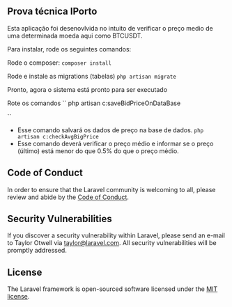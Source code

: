 ## Prova técnica IPorto

Esta aplicação foi desenovlvida no intuito de verificar o preço medio de uma determinada moeda aqui como BTCUSDT.

Para instalar, rode os seguintes comandos:

Rode o composer:
``
composer install
``

Rode e instale as migrations (tabelas)
``
php artisan migrate
``

Pronto, agora o sistema está pronto para ser executado

Rote os comandos
``
 php artisan c:saveBidPriceOnDataBase

``
- Esse comando salvará os dados de preço na base de dados.
``
php artisan c:checkAvgBigPrice
``
- Esse comando deverá verificar o preço médio e informar se o preço (último) está menor do que 0.5% do que o preço médio.


## Code of Conduct

In order to ensure that the Laravel community is welcoming to all, please review and abide by the [Code of Conduct](https://laravel.com/docs/contributions#code-of-conduct).

## Security Vulnerabilities

If you discover a security vulnerability within Laravel, please send an e-mail to Taylor Otwell via [taylor@laravel.com](mailto:taylor@laravel.com). All security vulnerabilities will be promptly addressed.

## License

The Laravel framework is open-sourced software licensed under the [MIT license](https://opensource.org/licenses/MIT).
